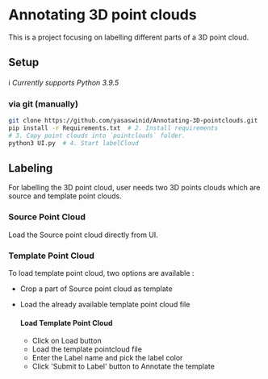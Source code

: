 # Annotating 3D point clouds
This is a project focusing on labelling different parts of a 3D point cloud. 

## Setup
:information_source: *Currently supports Python 3.9.5*

### via git (manually)
```bash
git clone https://github.com/yasaswinid/Annotating-3D-pointclouds.git  # 1. Clone repository
pip install -r Requirements.txt  # 2. Install requirements
# 3. Copy point clouds into `pointclouds` folder.
python3 UI.py  # 4. Start labelCloud
```

## Labeling
For labelling the 3D point cloud, user needs  two 3D points clouds which are source and template point clouds.
### Source Point Cloud 
Load the Source point cloud directly from UI.
### Template Point Cloud
To load template point cloud, two options are available : 
* Crop a part of Source point cloud as template
* Load the already available template point cloud file

  #### Load Template Point Cloud
  * Click on Load button
  * Load the template pointcloud file
  * Enter the Label name and pick the label color
  * Click 'Submit to Label' button to Annotate the template

  
